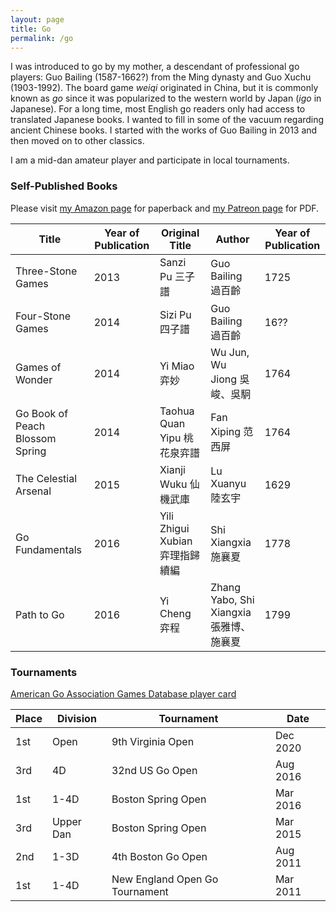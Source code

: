 ```yaml
---
layout: page
title: Go
permalink: /go
---
```


I was introduced to go by my mother, a descendant of professional go players: Guo Bailing (1587-1662?) from the Ming dynasty and Guo Xuchu (1903-1992). The board game *weiqi* originated in China, but it is commonly known as *go* since it was popularized to the western world by Japan (*igo* in Japanese). For a long time, most English go readers only had access to translated Japanese books. I wanted to fill in some of the vacuum regarding ancient Chinese books. I started with the works of Guo Bailing in 2013 and then moved on to other classics.

I am a mid-dan amateur player and participate in local tournaments.

### Self-Published Books

Please visit [my Amazon page](https://www.amazon.com/author/ruoshi) for paperback and [my Patreon page](https://www.patreon.com/RuoshiSun) for PDF.

| Title |Year of Publication | Original Title | Author |Year of Publication|
|---|---|---|---|---|
|Three-Stone Games |2013 | Sanzi Pu 三子譜 |Guo Bailing 過百齡 |1725|
|Four-Stone Games |2014| Sizi Pu 四子譜 |Guo Bailing 過百齡 |16??|
|Games of Wonder |2014 |Yi Miao 弈妙 |Wu Jun, Wu Jiong 吳峻、吳駉 |1764|
|Go Book of Peach Blossom Spring |2014 |Taohua Quan Yipu 桃花泉弈譜 |Fan Xiping 范西屏 |1764|
|The Celestial Arsenal |2015 |Xianji Wuku 仙機武庫 |Lu Xuanyu 陸玄宇 |1629|
|Go Fundamentals |2016 |Yili Zhigui Xubian 弈理指歸續編 |Shi Xiangxia 施襄夏 |1778|
|Path to Go |2016 |Yi Cheng 弈程 |Zhang Yabo, Shi Xiangxia 張雅博、施襄夏 |1799|

### Tournaments

[American Go Association Games Database player card](http://agagd.usgo.org/player/18603)

|Place|Division|Tournament|Date|
|---|---|---|---|
|1st|Open|9th Virginia Open|Dec 2020|
|3rd|4D|32nd US Go Open|Aug 2016|
|1st|1-4D|Boston Spring Open|Mar 2016|
|3rd|Upper Dan|Boston Spring Open|Mar 2015|
|2nd|1-3D|4th Boston Go Open|Aug 2011|
|1st|1-4D|New England Open Go Tournament|Mar 2011|
